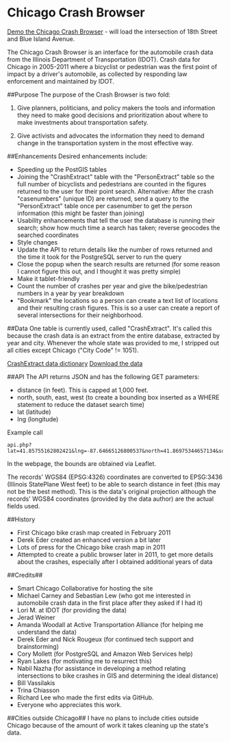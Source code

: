 Chicago Crash Browser
=====================

[Demo the Chicago Crash Browser](http://chicagocrashes.org/index.php#lat=41.857719&lon=-87.661216&get=yes&zoom=18) - will load the intersection of 18th Street and Blue Island Avenue. 

The Chicago Crash Browser is an interface for the automobile crash data from the Illinois Department of Transportation (IDOT). Crash data for Chicago in 2005-2011 where a bicyclist or pedestrian was the first point of impact by a driver's automobile, as collected by responding law enforcement and maintained by IDOT.

##Purpose
The purpose of the Crash Browser is two fold:

1. Give planners, politicians, and policy makers the tools and information they need to make good decisions and prioritization about where to make investments about transportation safety. 

2. Give activists and advocates the information they need to demand change in the transportation system in the most effective way. 

##Enhancements
Desired enhancements include:
* Speeding up the PostGIS tables
* Joining the "CrashExtract" table with the "PersonExtract" table so the full number of bicyclists and pedestrians are counted in the figures returned to the user for their point search. Alternative: After the crash "casenumbers" (unique ID) are returned, send a query to the "PersonExtract" table once per casenumber to get the person information (this might be faster than joining)
* Usability enhancements that tell the user the database is running their search; show how much time a search has taken; reverse geocodes the searched coordinates
* Style changes
* Update the API to return details like the number of rows returned and the time it took for the PostgreSQL server to run the query
* Close the popup when the search results are returned (for some reason I cannot figure this out, and I thought it was pretty simple)
* Make it tablet-friendly
* Count the number of crashes per year and give the bike/pedestrian numbers in a year by year breakdown
* "Bookmark" the locations so a person can create a text list of locations and their resulting crash figures. This is so a user can create a report of several intersections for their neighborhood. 

##Data
One table is currently used, called "CrashExtract". It's called this because the crash data is an extract from the entire database, extracted by year and city. Whenever the whole state was provided to me, I stripped out all cities except Chicago ("City Code" != 1051).

[CrashExtract data dictionary](datadictionary/2004-present_crash_datadictionary_10-13-09.docx)
[Download the data](DATA.md)

##API
The API returns JSON and has the following GET parameters:
* distance (in feet). This is capped at 1,000 feet. 
* north, south, east, west (to create a bounding box inserted as a WHERE statement to reduce the dataset search time)
* lat (latitude)
* lng (longitude)

Example call
````
api.php?lat=41.85755162802421&lng=-87.64665126800537&north=41.86975344657134&south=41.84533324486843&east=-87.62577295303345&west=-87.66748666763306&distance=150
````

In the webpage, the bounds are obtained via Leaflet. 

The records' WGS84 (EPSG:4326) coordinates are converted to EPSG:3436 (Illinois StatePlane West feet) to be able to search distance in feet (this may not be the best method). This is the data's original projection although the records' WGS84 coordinates (provided by the data author) are the actual fields used.

##History
* First Chicago bike crash map created in February 2011
* Derek Eder created an enhanced version a bit later
* Lots of press for the Chicago bike crash map in 2011
* Attempted to create a public browser later in 2011, to get more details about the crashes, especially after I obtained additional years of data

##Credits##
* Smart Chicago Collaborative for hosting the site
* Michael Carney and Sebastian Lew (who got me interested in automobile crash data in the first place after they asked if I had it)
* Lori M. at IDOT (for providing the data)
* Jerad Weiner
* Amanda Woodall at Active Transportation Alliance (for helping me understand the data)
* Derek Eder and Nick Rougeux (for continued tech support and brainstorming)
* Cory Mollett (for PostgreSQL and Amazon Web Services help)
* Ryan Lakes (for motivating me to resurrect this)
* Nabil Nazha (for assistance in developing a method relating intersections to bike crashes in GIS and determining the ideal distance)
* Bill Vassilakis
* Trina Chiasson
* Richard Lee who made the first edits via GitHub. 
* Everyone who appreciates this work.

##Cities outside Chicago##
I have no plans to include cities outside Chicago because of the amount of work it takes cleaning up the state's data.
